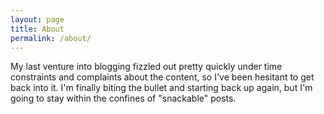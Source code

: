```yaml
---
layout: page
title: About
permalink: /about/
---
```


My last venture into blogging fizzled out pretty quickly under time constraints and complaints about the content, so I've been hesitant to get back into it. I'm finally biting the bullet and starting back up again, but I'm going to stay within the confines of "snackable" posts.